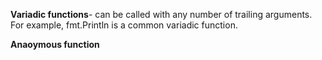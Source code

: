 **Variadic functions**- can be called with any number of trailing arguments. For example, fmt.Println is a common variadic function.

**Anaoymous function**

